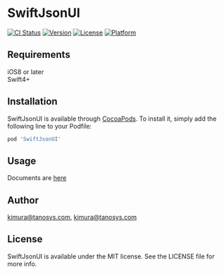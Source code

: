 # SwiftJsonUI

[![CI Status](https://img.shields.io/travis/kimura@tanosys.com/SwiftJsonUI.svg?style=flat)](https://travis-ci.org/kimura@tanosys.com/SwiftJsonUI)
[![Version](https://img.shields.io/cocoapods/v/SwiftJsonUI.svg?style=flat)](https://cocoapods.org/pods/SwiftJsonUI)
[![License](https://img.shields.io/cocoapods/l/SwiftJsonUI.svg?style=flat)](https://cocoapods.org/pods/SwiftJsonUI)
[![Platform](https://img.shields.io/cocoapods/p/SwiftJsonUI.svg?style=flat)](https://cocoapods.org/pods/SwiftJsonUI)

## Requirements
iOS8 or later<br>
Swift4+

## Installation

SwiftJsonUI is available through [CocoaPods](https://cocoapods.org). To install
it, simply add the following line to your Podfile:

```ruby
pod 'SwiftJsonUI'
```

## Usage
Documents are [here](https://github.com/Tai-Kimura/SwiftJsonUI/wiki)

## Author

kimura@tanosys.com, kimura@tanosys.com

## License

SwiftJsonUI is available under the MIT license. See the LICENSE file for more info.

